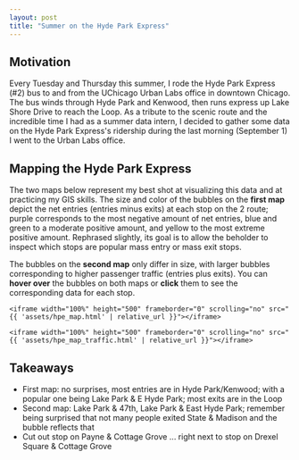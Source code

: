 ```yaml
---
layout: post
title: "Summer on the Hyde Park Express"
---
```


## Motivation
Every Tuesday and Thursday this summer, I rode the Hyde Park Express (#2) bus to and from the UChicago Urban Labs office in downtown Chicago. The bus winds through Hyde Park and Kenwood, then runs express up Lake Shore Drive to reach the Loop. As a tribute to the scenic route and the incredible time I had as a summer data intern, I decided to gather some data on the Hyde Park Express's ridership during the last morning (September 1) I went to the Urban Labs office.

## Mapping the Hyde Park Express
The two maps below represent my best shot at visualizing this data and at practicing my GIS skills. The size and color of the bubbles on the **first map** depict the net entries (entries minus exits) at each stop on the 2 route; purple corresponds to the most negative amount of net entries, blue and green to a moderate positive amount, and yellow to the most extreme positive amount. Rephrased slightly, its goal is to allow the beholder to inspect which stops are popular mass entry or mass exit stops.

The bubbles on the **second map** only differ in size, with larger bubbles corresponding to higher passenger traffic (entries plus exits). You can **hover over** the bubbles on both maps or **click** them to see the corresponding data for each stop.

<div class="container">

    <iframe width="100%" height="500" frameborder="0" scrolling="no" src="{{ 'assets/hpe_map.html' | relative_url }}"></iframe>

</div> <!-- /.container -->

<div class="container">

    <iframe width="100%" height="500" frameborder="0" scrolling="no" src="{{ 'assets/hpe_map_traffic.html' | relative_url }}"></iframe>

</div> <!-- /.container -->

## Takeaways

* First map: no surprises, most entries are in Hyde Park/Kenwood; with a popular one being Lake Park & E Hyde Park; most exits are in the Loop
* Second map: Lake Park & 47th, Lake Park & East Hyde Park; remember being surprised that not many people exited State & Madison and the bubble reflects that
* Cut out stop on Payne & Cottage Grove ... right next to stop on Drexel Square & Cottage Grove 
